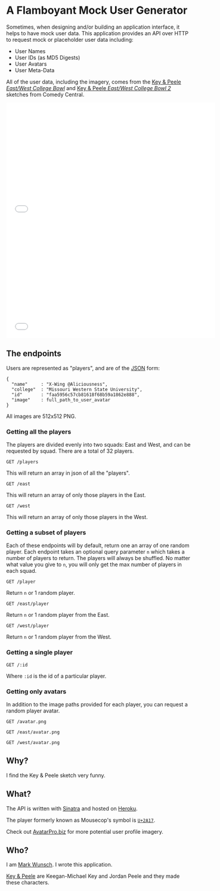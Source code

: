 # A Flamboyant Mock User Generator

Sometimes, when designing and/or building an application interface, it helps to have mock user data. This application provides an API over HTTP to request mock or placeholder user data including:

+ User Names
+ User IDs (as MD5 Digests)
+ User Avatars
+ User Meta-Data

All of the user data, including the imagery, comes from the [Key & Peele *East/West College Bowl*](http://www.youtube.com/watch?v=gODZzSOelss) and [Key & Peele *East/West College Bowl 2*](www.youtube.com/watch?v=rT1nGjGM2p8) sketches from Comedy Central.

<iframe width="560" height="315" src="//www.youtube.com/embed/gODZzSOelss" frameborder="0" allowfullscreen></iframe>
<iframe width="560" height="315" src="//www.youtube.com/embed/rT1nGjGM2p8" frameborder="0" allowfullscreen></iframe>

## The endpoints

Users are represented as "players", and are of the [JSON](http://json.org/) form:

    {
      "name"     : "X-Wing @Aliciousness",
      "college"  : "Missouri Western State University",
      "id"       : "faa5956c57cb81618f68b59a1862e888",
      "image"    : full_path_to_user_avatar
    }

All images are 512x512 PNG.

### Getting all the players

The players are divided evenly into two squads: East and West, and can be requested by squad. There are a total of 32 players.

    GET /players

This will return an array in json of all the "players".

    GET /east

This will return an array of only those players in the East.

    GET /west

This will return an array of only those players in the West.

### Getting a subset of players

Each of these endpoints will by default, return one an array of one random player. Each endpoint takes an optional query parameter `n` which takes a number of players to return. The players will always be shuffled. No matter what value you give to `n`, you will only get the max number of players in each squad.

    GET /player

Return `n` or 1 random player.

    GET /east/player

Return `n` or 1 random player from the East.

    GET /west/player

Return `n` or 1 random player from the West.

### Getting a single player

    GET /:id

Where `:id` is the id of a particular player.

### Getting only avatars

In addition to the image paths provided for each player, you can request a random player avatar.

    GET /avatar.png

    GET /east/avatar.png

    GET /west/avatar.png

## Why?

I find the Key & Peele sketch very funny.

## What?

The API is written with [Sinatra](http://www.sinatrarb.com/) and hosted on [Heroku](https://www.heroku.com/).

The player formerly known as Mousecop's symbol is [`U+2A17`](http://codepoints.net/U+2A17).

Check out [AvatarPro.biz](http://www.avatarpro.biz/) for more potential user profile imagery.

## Who?

I am [Mark Wunsch](http://markwunsch.com/). I wrote this application.

[Key & Peele](http://www.comedycentral.com/shows/key-and-peele) are Keegan-Michael Key and Jordan Peele and they made these characters.

